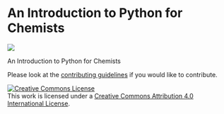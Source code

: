 # An Introduction to Python for Chemists

<a href="https://doi.org/10.5281/zenodo.xxxxxx"><img src="https://zenodo.org/badge/DOI/10.5281/zenodo.xxxxxx.svg" class="left"></a>
<div style="clear:both;"></div>

An Introduction to Python for Chemists

Please look at the [contributing guidelines](https://github.com/pythoninchemistry/intro_python_chemists/blob/master/content/contributing.md) if you would like to contribute.

<a rel="license" href="http://creativecommons.org/licenses/by/4.0/"><img alt="Creative Commons License" style="border-width:0" src="https://i.creativecommons.org/l/by/4.0/88x31.png" /></a><br />This work is licensed under a <a rel="license" href="http://creativecommons.org/licenses/by/4.0/">Creative Commons Attribution 4.0 International License</a>.